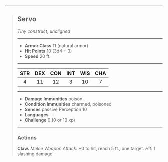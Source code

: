 ***
> ## Servo
> *Tiny construct, unaligned*
> 
> ***
> 
> - **Armor Class** 11 (natural armor)
> - **Hit Points** 10 (3d4 + 3)
> - **Speed** 20 ft.
> 
> ***
> 
> |STR|DEX|CON|INT|WIS|CHA|
> |:---:|:---:|:---:|:---:|:---:|:---:|
> |4|11|12|3|10|7|
> 
> ***
> 
> - **Damage Immunities** poison
> - **Condition Immunities** charmed, poisoned
> - **Senses** passive Perception 10
> - **Languages** —
> - **Challenge** 0 (0 or 10 xp)
> 
> ***
> 
> ### Actions
> **Claw.** *Melee Weapon Attack:* +0 to hit, reach 5 ft., one target. *Hit:* 1 slashing damage.